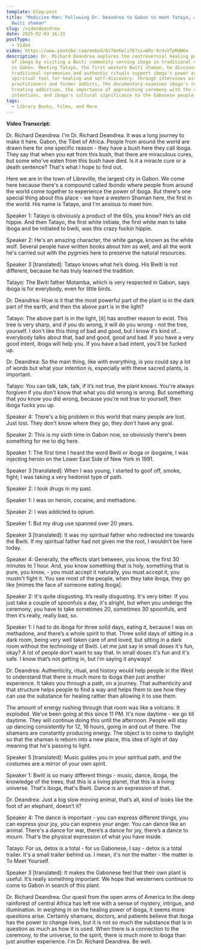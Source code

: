 ```yaml
---
template: blog-post
title: "Medicine Man: Following Dr. Deandrea to Gabon to meet Tatayo, a white
  Bwiti shaman"
slug: /videodeandrea
date: 2025-02-03 16:23
postType:
  - Video
video: https://www.youtube.com/embed/AJ7AeKeli7E?si=WXn-9rdvVTpMdW6e
description: Dr. Richard Deandrea explores the controversial healing potential
  of iboga by visiting a Bwiti community serving iboga in traditional ceremonies
  in Gabon. Meeting Tatayo, the first western Bwiti shaman, he discovers how
  traditional ceremonies and authentic rituals support iboga's power as a
  spiritual tool for healing and self-discovery. Through interviews with
  practitioners and former addicts, the documentary examines iboga's role in
  treating addiction, the importance of approaching ceremony with the right
  intentions, and iboga's cultural significance to the Gabonese people.
tags:
  - Library Books, Films, and More
---
```

**Video Transcript:** 

Dr. Richard Deandrea: I'm Dr. Richard Deandrea. It was a long journey to make it here. Gabon, the Tibet of Africa. People from around the world are drawn here for one specific reason - they have a bush here they call iboga. They say that when you eat from this bush, that there are miraculous cures, but some who've eaten from this bush have died. Is it a miracle cure or a death sentence? That's what I hope to find out.

Here we are in the town of Libreville, the largest city in Gabon. We come here because there's a compound called Ibondo where people from around the world come together to experience the power of iboga. But there's one special thing about this place - we have a western Shaman here, the first in the world. His name is Tatayo, and I'm anxious to meet him.

Speaker 1: Tatayo is obviously a product of the 60s, you know? He’s an old hippie. And then Tatayo, the first white initiate, the first white man to take iboga and be initiated to bwiti, was this crazy fuckin hippie. 

Speaker 2: He's an amazing character, the white ganga, known as the white wolf. Several people have written books about him as well, and all the work he's carried out with the pygmies here to preserve the natural resources.

Speaker 3 \[translated]: Tatayo knows what he’s doing. His Bwiti is not different, because he has truly learned the tradition.

Tatayo: The Bwiti father Motamba, which is very respected in Gabon, says iboga is for everybody, even for little birds. 

Dr. Deandrea: How is it that the most powerful part of the plant is in the dark part of the earth, and then the above part is in the light? 

Tatayo: The above part is in the light, \[it] has another reason to exist. This tree is very sharp, and if you do wrong, it will do you wrong - not the tree, yourself. I don't like this thing of bad and good, but I know it’s kind of… everybody talks about that, bad and good, good and bad. If you have a very good intent, iboga will help you. If you have a bad intent, you'll be fucked up. 

Dr. Deandrea: So the main thing, like with everything, is you could say a lot of words but what your intention is, especially with these sacred plants, is important.

Tatayo: You can talk, talk, talk, if it’s not true, the plant knows. You're always forgiven if you don't know that what you did wrong is wrong. But something that you know you did wrong, because you’re not true to yourself, then iboga fucks you up. 

Speaker 4: There's a big problem in this world that many people are lost. Just lost. They don't know where they go, they don't have any goal. 

Speaker 2: This is my sixth time in Gabon now, so obviously there's been something for me to dig here. 

Speaker 1: The first time I heard the word Bwiti or iboga or ibogaine, I was injecting heroin on the Lower East Side of New York in 1991.

Speaker 3 \[translated]: When I was young, I started to goof off, smoke, fight; I was taking a very hedonist type of path. 

Speaker 2: I took drugs in my past.

Speaker 1: I was on heroin, cocaine, and methadone. 

Speaker 2: I was addicted to opium.

Speaker 1: But my drug use spanned over 20 years.

Speaker 3 \[translated]: It was my spiritual father who redirected me towards the Bwiti. If my spiritual father had not given me the root, I wouldn’t be here today. 

Speaker 4: Generally, the effects start between, you know, the first 30 minutes to 1 hour. And, you know something that is holy, something that is pure, you know, - you must accept it naturally, you must accept it, you mustn't fight it. You see most of the people, when they take iboga, they go like \[mimes the face of someone eating iboga].  

Speaker 2: It's quite disgusting. It’s really disgusting. It's very bitter. If you just take a couple of spoonfuls a day, it's alright, but when you undergo the ceremony, you have to take sometimes 20, sometimes 30 spoonfuls, and then it’s really, really bad, so.

Speaker 1: I had to do iboga for three solid days, eating it, because I was on methadone, and there’s a whole spirit to that. Three solid days of sitting in a dark room, being very well taken care of and loved, but sitting in a dark room without the technology of Bwiti. Let me just say in small doses it's fun, okay? A lot of people don't want to say that. In small doses it's fun and it's safe. I know that’s not getting in, but I’m saying it anyways!

Dr. Deandrea: Authenticity, ritual, and history would help people in the West to understand that there is much more to iboga than just another experience. It takes you through a path, on a journey. That authenticity and that structure helps people to find a way and helps them to see how they can use the substance for healing rather than allowing it to use them.

The amount of energy rushing through that room was like a volcano. It exploded. We've been going at this since 11 PM. It's now daytime - we go till daytime. They will continue doing this until the afternoon. People will stay up dancing consistently for 12, 16 hours, going in and out of there. The shamans are constantly producing energy. The object is to come to daylight so that the shaman is reborn into a new place, this idea of light of day meaning that he's passing to light.

Speaker 5 \[translated]: Music guides you in your spiritual path, and the costumes are a mirror of your own spirit. 

Speaker 1: Bwiti is so many different things - music, dance, iboga, the knowledge of the trees, that this is a living planet, that this is a living universe. That's iboga, that's Bwiti. Dance is an expression of that. 

Dr. Deandrea: Just a big slow moving animal, that’s all, kind of looks like the foot of an elephant, doesn’t it? 

Speaker 4: The dance is important - you can express different things, you can express your joy, you can express your anger. You can dance like an animal. There's a dance for war, there’s a dance for joy, there’s a dance to mourn. That's the physical expression of what you have inside.

Tatayo: For us, detox is a total - for us Gabonese, I say - detox is a total trailer. It's a small trailer behind us. I mean, it's not the matter - the matter is To Meet Yourself.

Speaker 3 \[translated]: It makes the Gabonese feel that their own plant is useful. It’s really something important. We hope that westerners continue to come to Gabon in search of this plant. 

Dr. Richard Deandrea: Our quest from the open arms of America to the deep rainforest of central Africa has left me with a sense of mystery, intrigue, and illumination. In weighing in on the healing power of iboga, it seems more questions arise. Certainly shamans, doctors, and patients believe that iboga has the power to change lives, but it is not so much the substance that is in question as much as how it is used. When there is a connection to the ceremony, to the universe, to the spirit, there is much more to iboga than just another experience. I'm Dr. Richard Deandrea. Be well.

